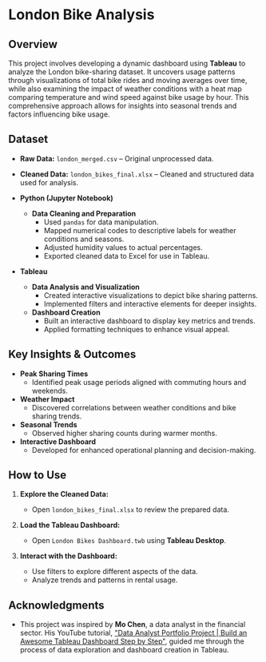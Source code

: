 # London Bike Analysis

## Overview

This project involves developing a dynamic dashboard using **Tableau** to analyze the London bike-sharing dataset. It uncovers usage patterns through visualizations of total bike rides and moving averages over time, while also examining the impact of weather conditions with a heat map comparing temperature and wind speed against bike usage by hour. This comprehensive approach allows for insights into seasonal trends and factors influencing bike usage.

## Dataset

- **Raw Data:** `london_merged.csv` – Original unprocessed data.
- **Cleaned Data:** `london_bikes_final.xlsx` – Cleaned and structured data used for analysis.

- **Python (Jupyter Notebook)**
  - **Data Cleaning and Preparation**
    - Used `pandas` for data manipulation.
    - Mapped numerical codes to descriptive labels for weather conditions and seasons.
    - Adjusted humidity values to actual percentages.
    - Exported cleaned data to Excel for use in Tableau.

- **Tableau**
  - **Data Analysis and Visualization**
    - Created interactive visualizations to depict bike sharing patterns.
    - Implemented filters and interactive elements for deeper insights.
  - **Dashboard Creation**
    - Built an interactive dashboard to display key metrics and trends.
    - Applied formatting techniques to enhance visual appeal.

## Key Insights & Outcomes

- **Peak Sharing Times**
  - Identified peak usage periods aligned with commuting hours and weekends.
- **Weather Impact**
  - Discovered correlations between weather conditions and bike sharing trends.
- **Seasonal Trends**
  - Observed higher sharing counts during warmer months.
- **Interactive Dashboard**
  - Developed for enhanced operational planning and decision-making.
 
## How to Use

1. **Explore the Cleaned Data:**
   - Open `london_bikes_final.xlsx` to review the prepared data.

2. **Load the Tableau Dashboard:**
   - Open `London Bikes Dashboard.twb` using **Tableau Desktop**.

3. **Interact with the Dashboard:**
   - Use filters to explore different aspects of the data.
   - Analyze trends and patterns in rental usage.

## Acknowledgments

- This project was inspired by **Mo Chen**, a data analyst in the financial sector. His YouTube tutorial, ["Data Analyst Portfolio Project | Build an Awesome Tableau Dashboard Step by Step"](https://www.youtube.com/watch?v=nl9eZl1IOKI), guided me through the process of data exploration and dashboard creation in Tableau.






